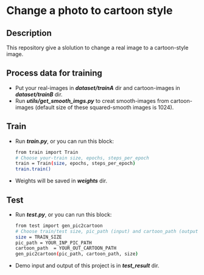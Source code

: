 # Change a photo to cartoon style
## Description
This repository give a slolution to change a real image to a cartoon-style image.
## Process data for training
- Put your real-images in _**dataset/trainA**_ dir and cartoon-images in _**dataset/trainB**_ dir. </br>
- Run _**utils/get_smooth_imgs.py**_ to creat smooth-images from cartoon-images (default size of these squared-smooth images is 1024).
## Train
- Run _**train.py**_, or you can run this block:
  ```sh 
  from train import Train
  # Choose your-train size, epochs, steps_per_epoch
  train = Train(size, epochs, steps_per_epoch)
  train.train()
  ```
 - Weights will be saved in _**weights**_ dir.
## Test
- Run _**test.py**_, or you can run this block:
  ```sh 
  from test import gen_pic2cartoon
  # Choose train/test size, pic_path (input) and cartoon_path (output)
  size = TRAIN_SIZE
  pic_path = YOUR_INP_PIC_PATH
  cartoon_path  = YOUR_OUT_CARTOON_PATH
  gen_pic2cartoon(pic_path, cartoon_path, size)
  ```
- Demo input and output of this project is in _**test_result**_ dir.

